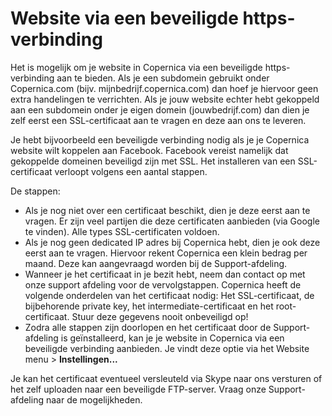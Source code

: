 # Website via een beveiligde https-verbinding

Het is mogelijk om je website in Copernica via een beveiligde
https-verbinding aan te bieden. Als je een subdomein gebruikt onder
Copernica.com (bijv. mijnbedrijf.copernica.com) dan hoef je hiervoor
geen extra handelingen te verrichten. Als je jouw website echter hebt
gekoppeld aan een subdomein onder je eigen domein (jouwbedrijf.com) dan
dien je zelf eerst een SSL-certificaat aan te vragen en deze aan ons te
leveren.

Je hebt bijvoorbeeld een beveiligde verbinding nodig als je je Copernica
website wilt koppelen aan Facebook. Facebook vereist namelijk dat
gekoppelde domeinen beveiligd zijn met SSL. Het installeren van een
SSL-certificaat verloopt volgens een aantal stappen.

De stappen:

-   Als je nog niet over een certificaat beschikt, dien je deze eerst
    aan te vragen. Er zijn veel partijen die deze certificaten aanbieden
    (via Google te vinden). Alle types SSL-certificaten voldoen.
-   Als je nog geen dedicated IP adres bij Copernica hebt, dien je ook deze
    eerst aan te vragen. Hiervoor rekent Copernica een klein bedrag per
    maand. Deze kan aangevraagd worden bij de Support-afdeling.
-   Wanneer je het certificaat in je bezit hebt, neem dan contact op met
    onze support afdeling voor de vervolgstappen. Copernica heeft de
    volgende onderdelen van het certificaat nodig: Het SSL-certificaat,
    de bijbehorende private key, het intermediate-certificaat en het
    root-certificaat. Stuur deze gegevens nooit onbeveiligd op!
-   Zodra alle stappen zijn doorlopen en het certificaat door de
    Support-afdeling is geïnstalleerd, kan je je website in Copernica
    via een beveiligde verbinding aanbieden. Je vindt deze optie via het
    Website menu \> **Instellingen...**

Je kan het certificaat eventueel versleuteld via Skype naar ons
versturen of het zelf uploaden naar een beveiligde FTP-server. Vraag
onze Support-afdeling naar de mogelijkheden.
